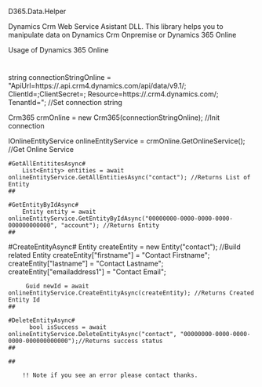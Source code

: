 D365.Data.Helper

Dynamics Crm Web Service Asistant DLL. This library helps you to manipulate data on Dynamics Crm Onpremise or Dynamics 365 Online

Usage of Dynamics 365 Online
#

  string connectionStringOnline = "ApiUrl=https://<Organization-Name>.api.crm4.dynamics.com/api/data/v9.1/; ClientId=<Client-Id>;ClientSecret=<Client-Secret>;                                              Resource=https://<Organization-Name>.crm4.dynamics.com/; TenantId=<Tenant-Id>"; //Set connection string
  
  Crm365 crmOnline = new Crm365(connectionStringOnline); //Init connection
  
  IOnlineEntityService onlineEntityService = crmOnline.GetOnlineService();  //Get Online Service
 
    #GetAllEntititesAsync#
        List<Entity> entities = await onlineEntityService.GetAllEntitiesAsync("contact"); //Returns List of Entity
    ##
        
    #GetEntityByIdAsync#
        Entity entity = await onlineEntityService.GetEntityByIdAsync("00000000-0000-0000-0000-000000000000", "account"); //Returns Entity
    ##
    
   #CreateEntityAsync#
         Entity createEntity = new Entity("contact");  //Build related Entity
         createEntity["firstname"] = "Contact Firstname";
         createEntity["lastname"] = "Contact Lastname";
         createEntity["emailaddress1"] = "Contact Email";

         Guid newId = await onlineEntityService.CreateEntityAsync(createEntity); //Returns Created Entity Id
    ##
    
    #DeleteEntityAsync#
          bool isSuccess = await onlineEntityService.DeleteEntityAsync("contact", "00000000-0000-0000-0000-000000000000");//Returns success status
    ##
        
    ##    
  
        !! Note if you see an error please contact thanks.
#
